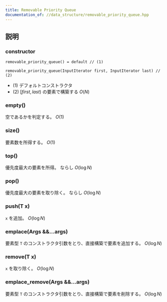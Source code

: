 ```yaml
---
title: Removable Priority Queue
documentation_of: //data_structure/removable_priority_queue.hpp
---
```


## 説明

### constructor

```
removable_priority_queue() = default // (1)

removable_priority_queue(InputIterator first, InputIterator last) // (2)
```

- (1) デフォルトコンストラクタ
- (2) $[first, last)$ の要素で構築する $O(N)$

### empty()

空であるかを判定する。 $O(1)$

### size()

要素数を所得する。 $O(1)$

### top()

優先度最大の要素を所得。 ならし $O(\log{N})$

### pop()

優先度最大の要素を取り除く。 ならし $O(\log{N})$

### push(T x)

`x` を追加。 $O(\log{N})$

### emplace(Args &&...args)

要素型 `T` のコンストラクタ引数をとり、直接構築で要素を追加する。 $O(\log{N})$

### remove(T x)

`x` を取り除く。 $O(\log {N})$

### emplace_remove(Args &&...args)

要素型 `T` のコンストラクタ引数をとり、直接構築で要素を削除する。 $O(\log{N})$